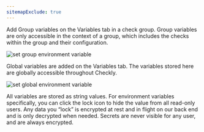 ```yaml
---
sitemapExclude: true
---
```


Add Group variables on the Variables tab in a check group. Group variables are only accessible in the context of a group, which includes the checks within the group and their configuration.

![set group environment variable](/shared/images/group-environment-variables.png)

Global variables are added on the Variables tab. The variables stored here are globally accessible throughout Checkly.

![set global environment variable](/shared/images/global-environment-variables.png)

All variables are stored as string values. For environment variables specifically, you can click the lock icon to hide the value from all read-only users. Any data you “lock” is encrypted at rest and in flight on our back end and is only decrypted when needed. Secrets are never visible for any user, and are always encrypted.
